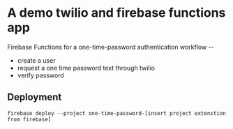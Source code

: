 # A demo twilio and firebase functions app

Firebase Functions for a one-time-password authentication workflow --
* create a user
* request a one time password text through twilio
* verify password

## Deployment
`firebase deploy --project one-time-password-[insert project extenstion from firebase]`
